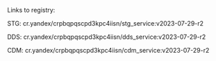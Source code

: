 Links to registry:

STG: cr.yandex/crpbqpqscpd3kpc4iisn/stg_service:v2023-07-29-r2


DDS: cr.yandex/crpbqpqscpd3kpc4iisn/dds_service:v2023-07-29-r2

CDM: cr.yandex/crpbqpqscpd3kpc4iisn/cdm_service:v2023-07-29-r2
